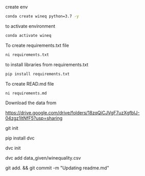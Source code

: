 create env

```bash
conda create wineq python=3.7 -y
```
to activate environment
```bash
conda activate wineq
```
To create requirements.txt file
```bash
ni requirements.txt
````
to install libraries from requirements.txt
```bash
pip install requirements.txt
```
To create READ.md file
```bash
ni requirements.md
````
Download the data from

https://drive.google.com/drive/folders/18zqQiCJVgF7uzXgfbIJ-04zgz1ItNfF5?usp=sharing

git init

pip install dvc

dvc init

dvc add data_given/winequality.csv

git add. && git commit -m "Updating readme.md"